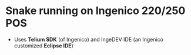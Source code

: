 # Snake running on Ingenico 220/250 POS
* Uses **Telium SDK** (of Ingenico) and IngeDEV IDE (an Ingenico customized **Eclipse IDE**)